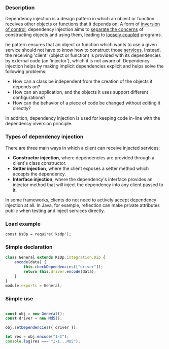 ### Description

Dependency injection is a design pattern in which an object or function receives other objects or functions that it depends on. A form of [inversion of control](https://en.wikipedia.org/wiki/Inversion_of_control), dependency injection aims to [separate the concerns](https://en.wikipedia.org/wiki/Separation_of_concerns) of constructing objects and using them, leading to [loosely coupled](https://en.wikipedia.org/wiki/Loose_coupling) programs.

he pattern ensures that an object or function which wants to use a given service should not have to know how to construct those [services](https://en.wikipedia.org/wiki/Service_(systems_architecture)). Instead, the receiving 'client' (object or function) is provided with its dependencies by external code (an 'injector'), which it is not aware of. Dependency injection helps by making implicit dependencies explicit and helps solve the following problems:

- How can a class be independent from the creation of the objects it depends on?
- How can an application, and the objects it uses support different configurations?
- How can the behavior of a piece of code be changed without editing it directly?

In addition, dependency injection is used for keeping code in-line with the dependency inversion principle.

### Types of dependency injection
There are three main ways in which a client can receive injected services:

- **Constructor injection**, where dependencies are provided through a client's class constructor.
- **Setter injection**, where the client exposes a setter method which accepts the dependency.
- **Interface injection**, where the dependency's interface provides an injector method that will inject the dependency into any client passed to it.

In some frameworks, clients do not need to actively accept dependency injection at all. In Java, for example, reflection can make private attributes public when testing and inject services directly.

### Load example
```Js
const KsDp = require('ksdp');
```

### Simple declaration 
```js
class General extends KsDp.integration.Dip {
    encode(data) {
        this.checkDependencies(["driver"]);
        return this.driver.encode(data);
    }
}
module.exports = General;
```

### Simple use 
```js

const obj = new General();
const driver = new Md5();

obj.setDependencies({ driver });

let res = obj.encode("I-I");
console.log(res === "I-I...MD5");
```